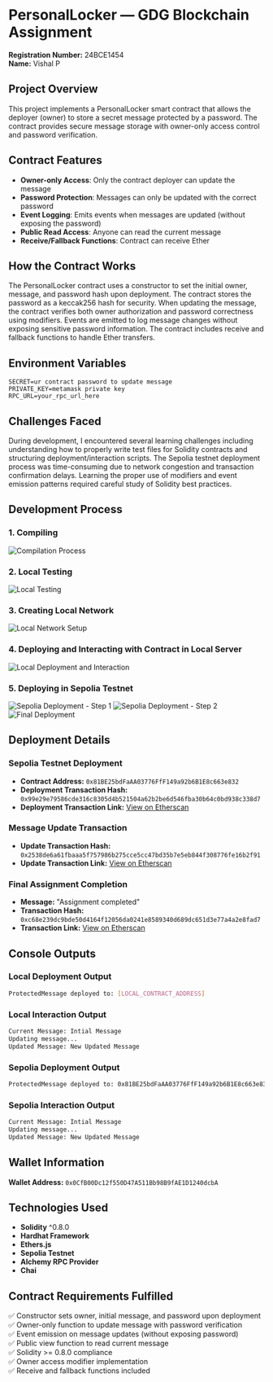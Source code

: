 # PersonalLocker — GDG Blockchain Assignment

**Registration Number:** 24BCE1454  
**Name:** Vishal P

## Project Overview

This project implements a PersonalLocker smart contract that allows the deployer (owner) to store a secret message protected by a password. The contract provides secure message storage with owner-only access control and password verification.

## Contract Features

- **Owner-only Access**: Only the contract deployer can update the message
- **Password Protection**: Messages can only be updated with the correct password
- **Event Logging**: Emits events when messages are updated (without exposing the password)
- **Public Read Access**: Anyone can read the current message
- **Receive/Fallback Functions**: Contract can receive Ether

## How the Contract Works

The PersonalLocker contract uses a constructor to set the initial owner, message, and password hash upon deployment. The contract stores the password as a keccak256 hash for security. When updating the message, the contract verifies both owner authorization and password correctness using modifiers. Events are emitted to log message changes without exposing sensitive password information. The contract includes receive and fallback functions to handle Ether transfers.

## Environment Variables

```env
SECRET=ur contract password to update message
PRIVATE_KEY=metamask private key
RPC_URL=your_rpc_url_here
```
## Challenges Faced

During development, I encountered several learning challenges including understanding how to properly write test files for Solidity contracts and structuring deployment/interaction scripts. The Sepolia testnet deployment process was time-consuming due to network congestion and transaction confirmation delays. Learning the proper use of modifiers and event emission patterns required careful study of Solidity best practices.

## Development Process

### 1. Compiling
![Compilation Process](/Images/image.png)

### 2. Local Testing
![Local Testing](/Images/image-1.png)

### 3. Creating Local Network
![Local Network Setup](/Images/image-5.png)

### 4. Deploying and Interacting with Contract in Local Server
![Local Deployment and Interaction](/Images/image-4.png)

### 5. Deploying in Sepolia Testnet
![Sepolia Deployment - Step 1](/Images/image-3.png)
![Sepolia Deployment - Step 2](/Images/image-2.png)
![Final Deployment](/Images/image.png)

## Deployment Details

### Sepolia Testnet Deployment
- **Contract Address:** `0x81BE25bdFaAA03776FfF149a92b6B1E8c663e832`
- **Deployment Transaction Hash:** `0x99e29e79586cde316c8305d4b521504a62b2be6d546fba30b64c0bd938c338d7`
- **Deployment Transaction Link:** [View on Etherscan](https://sepolia.etherscan.io/tx/0x99e29e79586cde316c8305d4b521504a62b2be6d546fba30b64c0bd938c338d7)

### Message Update Transaction
- **Update Transaction Hash:** `0x2538de6a61fbaaa5f757986b275cce5cc47bd35b7e5eb844f308776fe16b2f91`
- **Update Transaction Link:** [View on Etherscan](https://sepolia.etherscan.io/tx/0x2538de6a61fbaaa5f757986b275cce5cc47bd35b7e5eb844f308776fe16b2f91)

### Final Assignment Completion
- **Message:** "Assignment completed"
- **Transaction Hash:** `0xc68e239dc9bde50d4164f12056da0241e8589340d689dc651d3e77a4a2e8fad7`
- **Transaction Link:** [View on Etherscan](https://sepolia.etherscan.io/tx/0xc68e239dc9bde50d4164f12056da0241e8589340d689dc651d3e77a4a2e8fad7)
## Console Outputs

### Local Deployment Output
```bash
ProtectedMessage deployed to: [LOCAL_CONTRACT_ADDRESS]
```

### Local Interaction Output
```bash
Current Message: Intial Message
Updating message...
Updated Message: New Updated Message
```

### Sepolia Deployment Output
```bash
ProtectedMessage deployed to: 0x81BE25bdFaAA03776FfF149a92b6B1E8c663e832
```

### Sepolia Interaction Output
```bash
Current Message: Intial Message
Updating message...
Updated Message: New Updated Message
```

## Wallet Information
**Wallet Address:** `0x0CfB00Dc12f550D47A511Bb98B9fAE1D1240dcbA`

## Technologies Used

- **Solidity** ^0.8.0
- **Hardhat Framework**
- **Ethers.js**
- **Sepolia Testnet**
- **Alchemy RPC Provider**
- **Chai**

## Contract Requirements Fulfilled

✅ Constructor sets owner, initial message, and password upon deployment  
✅ Owner-only function to update message with password verification  
✅ Event emission on message updates (without exposing password)  
✅ Public view function to read current message  
✅ Solidity >= 0.8.0 compliance  
✅ Owner access modifier implementation  
✅ Receive and fallback functions included